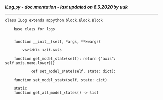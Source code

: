 ***ILog.py - documentation - last updated on 8.6.2020 by uuk***
___

    class ILog extends mcpython.block.Block.Block
        
        base class for logs


        function __init__(self, *args, **kwargs)

            variable self.axis

        function get_model_state(self): return {"axis": self.axis.name.lower()}
                
                def set_model_state(self, state: dict):

        function set_model_state(self, state: dict)

        static
        function get_all_model_states() -> list